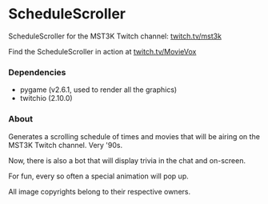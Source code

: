 # ScheduleScroller
ScheduleScroller for the MST3K Twitch channel: [twitch.tv/mst3k](http://www.twitch.tv/mst3k)

Find the ScheduleScroller in action at [twitch.tv/MovieVox](http://www.twitch.tv/movievox)

### Dependencies
* pygame (v2.6.1, used to render all the graphics)
* twitchio (2.10.0)

### About
Generates a scrolling schedule of times and movies 
that will be airing on the MST3K Twitch channel. Very '90s.

Now, there is also a bot that will display trivia in the chat
and on-screen.

For fun, every so often a special animation will pop up.

All image copyrights belong to their respective owners.
